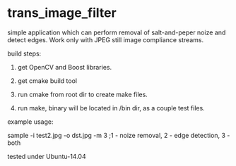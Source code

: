 # trans_image_filter

simple application which can perform removal of salt-and-peper noize and detect edges.
Work only with JPEG still image compliance streams.

build steps:

1. get OpenCV and Boost libraries.

2. get cmake build tool

3. run cmake from root dir to create make files.

4. run make, binary will be located in /bin dir, as a couple test files.

example usage:

sample -i test2.jpg -o dst.jpg -m 3    ;1 - noize removal, 2 - edge detection, 3 - both


tested under Ubuntu-14.04

